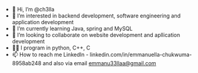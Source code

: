 - 👋 Hi, I’m @ch3lla
- 👀 I’m interested in backend development, software engineering and application development 
- 🌱 I’m currently learning Java, spring and MySQL 
- 💞️ I’m looking to collaborate on website development and apllication development
- 👩‍💻 I program in python, C++, C
- 📫 How to reach me LinkedIn - linkedin.com/in/emmanuella-chukwuma-8958ab248 and also via email emmanu33llaa@gmail.com

<!---
ch3lla/ch3lla is a ✨ special ✨ repository because its `README.md` (this file) appears on your GitHub profile.
You can click the Preview link to take a look at your changes.
--->
